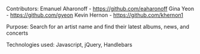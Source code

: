 Contributors:
Emanuel Aharonoff - https://github.com/eaharonoff
Gina Yeon - https://github.com/gyeon
Kevin Hernon - https://github.com/khernon1

Purpose: Search for an artist name and find their latest albums, news, and concerts

Technologies used: Javascript, jQuery, Handlebars